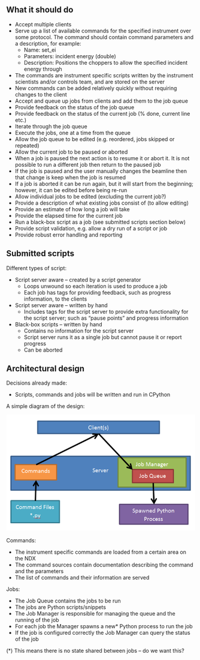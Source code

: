 ## What it should do
* Accept multiple clients
* Serve up a list of available commands for the specified instrument over some protocol. The command should contain command parameters and a description, for example:
   * Name: set_ei
   * Parameters: incident energy (double)
   * Description: Positions the choppers to allow the specified incident energy through
* The commands are instrument specific scripts written by the instrument scientists and/or controls team, and are stored on the server
* New commands can be added relatively quickly without requiring changes to the client
* Accept and queue up jobs from clients and add them to the job queue
* Provide feedback on the status of the job queue
* Provide feedback on the status of the current job (% done, current line etc.)
* Iterate through the job queue
* Execute the jobs, one at a time from the queue
* Allow the job queue to be edited (e.g. reordered, jobs skipped or repeated)
* Allow the current job to be paused or aborted
* When a job is paused the next action is to resume it or abort it. It is not possible to run a different job then return to the paused job
* If the job is paused and the user manually changes the beamline then that change is keep when the job is resumed
* If a job is aborted it can be run again, but it will start from the beginning; however, it can be edited before being re-run
* Allow individual jobs to be edited (excluding the current job?)
* Provide a description of what existing jobs consist of (to allow editing) 
* Provide an estimate of how long a job will take
* Provide the elapsed time for the current job
* Run a black-box script as a job (see submitted scripts section below)
* Provide script validation, e.g. allow a dry run of a script or job
* Provide robust error handling and reporting

## Submitted scripts

Different types of script:

* Script server aware – created by a script generator
  * Loops unwound so each iteration is used to produce a job
  * Each job has tags for providing feedback, such as progress information, to the clients
* Script server aware – written by hand
  * Includes tags for the script server to provide extra functionality for the script server; such as “pause points” and progress information
* Black-box scripts – written by hand
  * Contains no information for the script server
  * Script server runs it as a single job but cannot pause it or report progress
  * Can be aborted

## Architectural design

Decisions already made:

* Scripts, commands and jobs will be written and run in CPython

A simple diagram of the design:

![Back End Design](design_documents/images/Script-Server-Back-End-Design-Document/Back_End_Design.png)

Commands:

* The instrument specific commands are loaded from a certain area on the NDX
* The command sources contain documentation describing the command and the parameters
* The list of commands and their information are served

Jobs:

* The Job Queue contains the jobs to be run
* The jobs are Python scripts/snippets
* The Job Manager is responsible for managing the queue and the running of the job
* For each job the Manager spawns a new* Python process to run the job
* If the job is configured correctly the Job Manager can query the status of the job

(*) This means there is no state shared between jobs – do we want this?
